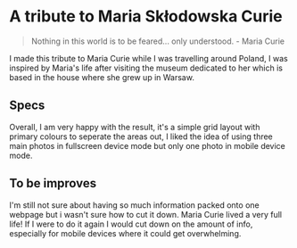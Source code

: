 # A tribute to Maria Skłodowska Curie

> Nothing in this world is to be feared... only understood. - Maria Curie

I made this tribute to Maria Curie while I was travelling around Poland, I was inspired by Maria's life after visiting the museum dedicated to her which is based in the house where she grew up in Warsaw.

## Specs

Overall, I am very happy with the result, it's a simple grid layout with primary colours to seperate the areas out, I liked the idea of using three main photos in fullscreen device mode but only one photo in mobile device mode.

## To be improves

I'm still not sure about having so much information packed onto one webpage but i wasn't sure how to cut it down. Maria Curie lived a very full life! If I were to do it again I would cut down on the amount of info, especially for mobile devices where it could get overwhelming.
